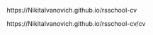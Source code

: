 <p>https://NikitaIvanovich.github.io/rsschool-cv</p>
<p>https://NikitaIvanovich.github.io/rsschool-cv/cv</p>